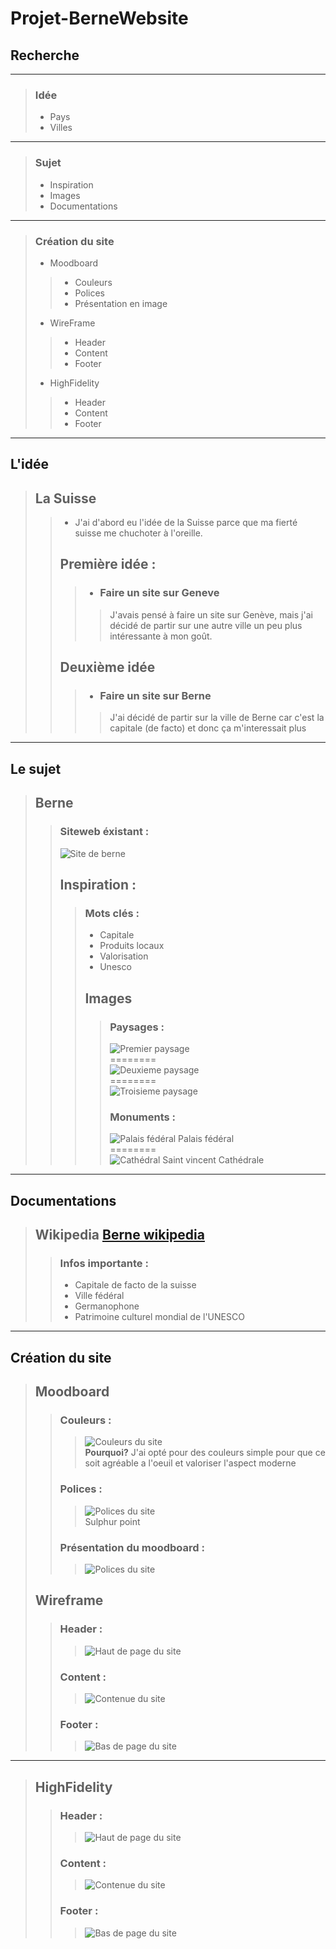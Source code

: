 # Projet-BerneWebsite

## Recherche
---------
> ### Idée
> - Pays
> - Villes
----------
> ### Sujet
>- Inspiration
>- Images
>- Documentations
---------------------
> ### Création du site
>- Moodboard
>>- Couleurs
>>- Polices
>>- Présentation en image
>- WireFrame
>>- Header
>>- Content
>>- Footer
>- HighFidelity
>>- Header
>>- Content
>>- Footer
----------
## L'idée
>## La Suisse
>>- J'ai d'abord eu l'idée de la Suisse parce que ma fierté suisse me chuchoter à l'oreille.
>>## Première idée : 
>>>- ### Faire un site sur Geneve
>>>> J'avais pensé à faire un site sur Genève, mais j'ai décidé de partir sur une autre ville un peu plus intéressante à mon goût.
>>## Deuxième idée
>>>- ### Faire un site sur Berne
>>>> J'ai décidé de partir sur la ville de Berne car c'est la capitale (de facto) et donc ça m'interessait plus 
------------------------
## Le sujet
>## Berne
>>### Siteweb éxistant :
>><img src="img/originalwebsite.png" alt="Site de berne"><br>
>> ## Inspiration : 
>>> ### Mots clés :
>>>- Capitale
>>>- Produits locaux
>>>- Valorisation 
>>>- Unesco
>>> ## Images
>>>> ### Paysages :
>>>> <img src="img/pj1.png" alt="Premier paysage"><br>========<br>
>>>> <img src="img/pj2.png" alt="Deuxieme paysage"><br>========<br>
>>>> <img src="img/pj3.png" alt="Troisieme paysage"><br>
>>>> ### Monuments :
>>>> <img src="img/pf.png" alt="Palais fédéral"> Palais fédéral<br>========<br>
>>>> <img src="img/cath.png" alt="Cathédral Saint vincent"> Cathédrale<br>
---------------------
## Documentations
> ## Wikipedia [Berne wikipedia](https://fr.wikipedia.org/wiki/Berne)
>> ### Infos importante :
>>- Capitale de facto de la suisse
>>- Ville fédéral
>>- Germanophone
>>- Patrimoine culturel mondial de l'UNESCO
-------
## Création du site
> ## Moodboard
>> ### Couleurs :
>>> <img src="img/clr.png" alt="Couleurs du site"> <br>
>>> **Pourquoi?** J'ai opté pour des couleurs simple pour que ce soit agréable a l'oeuil et valoriser l'aspect moderne
>> ### Polices :
>>>  <img src="img/polices.png" alt="Polices du site"> <br>
>>>Sulphur point
>> ### Présentation du moodboard : 
>>> <img src="img/moodboard.png" alt="Polices du site"> <br>
> ## Wireframe
>> ### Header :
>>> <img src="img/Design-Desktop-3-Header.png" alt="Haut de page du site">
>> ### Content :
>>> <img src="img/Design-Desktop-3-Content.png" alt="Contenue du site">
>> ### Footer :
>>> <img src="img/Design-Desktop-3-Footer.png" alt="Bas de page du site">
----
> ## HighFidelity
>> ### Header :
>>> <img src="img/HighFidelity-Desktop-3-Header.png" alt="Haut de page du site">
>> ### Content :
>>> <img src="img/HighFidelity-Desktop-3-Content.png" alt="Contenue du site">
>> ### Footer :
>>> <img src="img/HighFidelity-Desktop-3-Footer.png" alt="Bas de page du site">